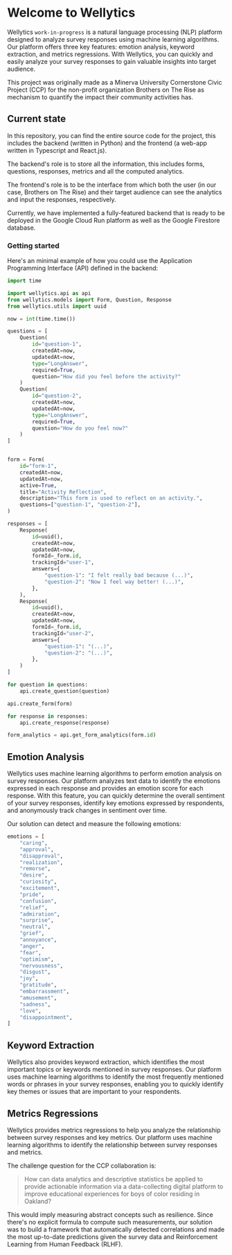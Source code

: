 # Welcome to Wellytics

Wellytics `work-in-progress` is a natural language processing (NLP) platform designed to analyze survey responses using machine learning algorithms. Our platform offers three key features: emotion analysis, keyword extraction, and metrics regressions. With Wellytics, you can quickly and easily analyze your survey responses to gain valuable insights into target audience.

This project was originally made as a Minerva University Cornerstone Civic Project (CCP) for the non-profit organization Brothers on The Rise as mechanism to quantify the impact their community activities has.

## Current state

In this repository, you can find the entire source code for the project, this includes the backend (written in Python) and the frontend (a web-app written in Typescript and React.js).

The backend's role is to store all the information, this includes forms, questions, responses, metrics and all the computed analytics.

The frontend's role is to be the interface from which both the user (in our case, Brothers on The Rise) and their target audience can see the analytics and input the responses, respectively.

Currently, we have implemented a fully-featured backend that is ready to be deployed in the Google Cloud Run platform as well as the Google Firestore database.

### Getting started

Here's an minimal example of how you could use the Application Programming Interface (API) defined in the backend:

```python
import time

import wellytics.api as api
from wellytics.models import Form, Question, Response
from wellytics.utils import uuid

now = int(time.time())

questions = [
    Question(
        id="question-1",
        createdAt=now,
        updatedAt=now,
        type="LongAnswer",
        required=True,
        question="How did you feel before the activity?"
    )
    Question(
        id="question-2",
        createdAt=now,
        updatedAt=now,
        type="LongAnswer",
        required=True,
        question="How do you feel now?"
    )
]


form = Form(
    id="form-1",
    createdAt=now,
    updatedAt=now,
    active=True,
    title="Activity Reflection",
    description="This form is used to reflect on an activity.",
    questions=["question-1", "question-2"],
)

responses = [
    Response(
        id=uuid(),
        createdAt=now,
        updatedAt=now,
        formId=_form.id,
        trackingId="user-1",
        answers={
            "question-1": "I felt really bad because (...)",
            "question-2": "Now I feel way better! (...)",
        },
    ),
    Response(
        id=uuid(),
        createdAt=now,
        updatedAt=now,
        formId=_form.id,
        trackingId="user-2",
        answers={
            "question-1": "(...)",
            "question-2": "(...)",
        },
    )
]

for question in questions:
    api.create_question(question)

api.create_form(form)

for response in responses:
    api.create_response(response)

form_analytics = api.get_form_analytics(form.id)
```

## Emotion Analysis

Wellytics uses machine learning algorithms to perform emotion analysis on survey responses. Our platform analyzes text data to identify the emotions expressed in each response and provides an emotion score for each response. With this feature, you can quickly determine the overall sentiment of your survey responses, identify key emotions expressed by respondents, and anonymously track changes in sentiment over time.

Our solution can detect and measure the following emotions:

```python
emotions = [
    "caring",
    "approval",
    "disapproval",
    "realization",
    "remorse",
    "desire",
    "curiosity",
    "excitement",
    "pride",
    "confusion",
    "relief",
    "admiration",
    "surprise",
    "neutral",
    "grief",
    "annoyance",
    "anger",
    "fear",
    "optimism",
    "nervousness",
    "disgust",
    "joy",
    "gratitude",
    "embarrassment",
    "amusement",
    "sadness",
    "love",
    "disappointment",
]
```

## Keyword Extraction

Wellytics also provides keyword extraction, which identifies the most important topics or keywords mentioned in survey responses. Our platform uses machine learning algorithms to identify the most frequently mentioned words or phrases in your survey responses, enabling you to quickly identify key themes or issues that are important to your respondents.

## Metrics Regressions

Wellytics provides metrics regressions to help you analyze the relationship between survey responses and key metrics. Our platform uses machine learning algorithms to identify the relationship between survey responses and metrics.

The challenge question for the CCP collaboration is:

> How can data analytics and descriptive statistics be applied to provide actionable information via a data-collecting digital platform to improve educational experiences for boys of color residing in Oakland?

This would imply measuring abstract concepts such as resilience. Since there's no explicit formula to compute such measurements, our solution was to build a framework that automatically detected correlations and made the most up-to-date predictions given the survey data and Reinforcement Learning from Human Feedback (RLHF).
